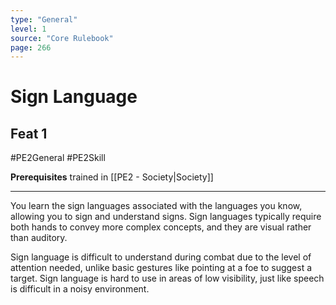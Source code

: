 ```yaml
---
type: "General"
level: 1
source: "Core Rulebook"
page: 266
---
```

# Sign Language
## Feat 1
#PE2General #PE2Skill 

**Prerequisites** trained in [[PE2 - Society|Society]]

---
You learn the sign languages associated with the languages you know, allowing you to sign and understand signs. Sign languages typically require both hands to convey more complex concepts, and they are visual rather than auditory.

Sign language is difficult to understand during combat due to the level of attention needed, unlike basic gestures like pointing at a foe to suggest a target. Sign language is hard to use in areas of low visibility, just like speech is difficult in a noisy environment.